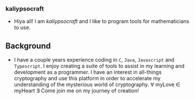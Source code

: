 ### kaliypsocraft
- Hiya all! I am _kaliypsocraft_ and I like to program tools for mathematicians to use.
## Background
- I have a couple years experience coding in `C`, `Java`, `Javascript` and `Typescript`. I enjoy creating a suite of tools to assist in my learning and development as a programmer. I have an interest in all-things cryptography and use this platform in order to accelerate my understanding of the mysterious world of cryptography. $\forall$ myLove $\in$ myHeart $\exists$ Come join me on my journey of creation!

<!---
kaliypsocraft/kaliypsocraft is a ✨ special ✨ repository because its `README.md` (this file) appears on your GitHub profile.
You can click the Preview link to take a look at your changes.
--->
